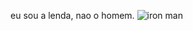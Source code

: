 eu sou a lenda, nao o homem.
![iron man](https://www.google.com/url?sa=i&url=https%3A%2F%2Fsteamcommunity.com%2Fsharedfiles%2Ffiledetails%2F%3Fid%3D1418043254&psig=AOvVaw37KT_1KAiwTN7tCstiRgWN&ust=1715435838932000&source=images&cd=vfe&opi=89978449&ved=0CBEQjRxqFwoTCMDw2NKeg4YDFQAAAAAdAAAAABAE)
